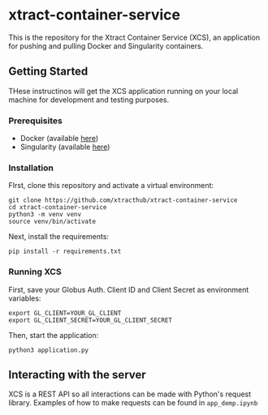 # xtract-container-service
This is the repository for the Xtract Container Service (XCS), an application for pushing and pulling Docker and Singularity containers.

## Getting Started
THese instructinos will get the XCS application running on your local machine for development and testing purposes.

### Prerequisites
- Docker (available [here](https://docs.docker.com/install/))
- Singularity (available [here](https://sylabs.io/guides/3.5/admin-guide/installation.html))

### Installation
FIrst, clone this repository and activate a virtual environment:
```
git clone https://github.com/xtracthub/xtract-container-service
cd xtract-container-service
python3 -m venv venv
source venv/bin/activate
```
Next, install the requirements:
```
pip install -r requirements.txt
```

### Running XCS
First, save your Globus Auth. Client ID and Client Secret as environment variables:
```
export GL_CLIENT=YOUR_GL_CLIENT
export GL_CLIENT_SECRET=YOUR_GL_CLIENT_SECRET
```
Then, start the application:
```
python3 application.py
```

## Interacting with the server
XCS is a REST API so all interactions can be made with Python's request library. Examples of how to make requests can be found in `app_demp.ipynb`


